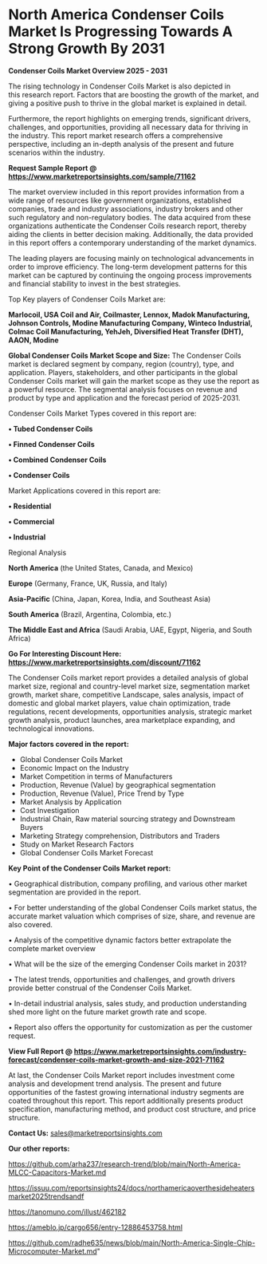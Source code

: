 # North America Condenser Coils Market Is Progressing Towards A Strong Growth By 2031

<Strong> Condenser Coils Market Overview 2025 - 2031</strong>

The rising technology in Condenser Coils Market is also depicted in this research report. Factors that are boosting the growth of the market, and giving a positive push to thrive in the global market is explained in detail.

Furthermore, the report highlights on emerging trends, significant drivers, challenges, and opportunities, providing all necessary data for thriving in the industry. This report market research offers a comprehensive perspective, including an in-depth analysis of the present and future scenarios within the industry.

<strong>Request Sample Report @ <a href=https://www.marketreportsinsights.com/sample/71162>https://www.marketreportsinsights.com/sample/71162</a></strong>

The market overview included in this report provides information from a wide range of resources like government organizations, established companies, trade and industry associations, industry brokers and other such regulatory and non-regulatory bodies. The data acquired from these organizations authenticate the Condenser Coils research report, thereby aiding the clients in better decision making. Additionally, the data provided in this report offers a contemporary understanding of the market dynamics.

The leading players are focusing mainly on technological advancements in order to improve efficiency. The long-term development patterns for this market can be captured by continuing the ongoing process improvements and financial stability to invest in the best strategies.

Top Key players of Condenser Coils Market are:

<strong>Marlocoil, USA Coil and Air, Coilmaster, Lennox, Madok Manufacturing, Johnson Controls, Modine Manufacturing Company, Winteco Industrial, Colmac Coil Manufacturing, YehJeh, Diversified Heat Transfer (DHT), AAON, Modine</strong>

<strong><b>Global Condenser Coils Market Scope and Size:</b></strong>
The Condenser Coils market is declared segment by company, region (country), type, and application. Players, stakeholders, and other participants in the global Condenser Coils market will gain the market scope as they use the report as a powerful resource. The segmental analysis focuses on revenue and product by type and application and the forecast period of 2025-2031.

Condenser Coils Market Types covered in this report are:

<strong>• Tubed Condenser Coils

• Finned Condenser Coils

• Combined Condenser Coils

• Condenser Coils</strong>

Market Applications covered in this report are:

<strong>• Residential

• Commercial

• Industrial</strong> 

Regional Analysis

<strong>North America</strong> (the United States, Canada, and Mexico)

<strong>Europe</strong> (Germany, France, UK, Russia, and Italy)

<strong>Asia-Pacific</strong> (China, Japan, Korea, India, and Southeast Asia)

<strong>South America</strong> (Brazil, Argentina, Colombia, etc.)

<strong>The Middle East and Africa</strong> (Saudi Arabia, UAE, Egypt, Nigeria, and South Africa)

<strong>Go For Interesting Discount Here: <a href=https://www.marketreportsinsights.com/discount/71162>https://www.marketreportsinsights.com/discount/71162</a></strong>

The Condenser Coils market report provides a detailed analysis of global market size, regional and country-level market size, segmentation market growth, market share, competitive Landscape, sales analysis, impact of domestic and global market players, value chain optimization, trade regulations, recent developments, opportunities analysis, strategic market growth analysis, product launches, area marketplace expanding, and technological innovations.

<strong><b>Major factors covered in the report:</b></strong>
<ul>
  <li>Global Condenser Coils Market </li>
  <li>Economic Impact on the Industry</li>
  <li>Market Competition in terms of Manufacturers</li>
  <li>Production, Revenue (Value) by geographical segmentation</li>
  <li>Production, Revenue (Value), Price Trend by Type</li>
  <li>Market Analysis by Application</li>
  <li>Cost Investigation</li>
  <li>Industrial Chain, Raw material sourcing strategy and Downstream Buyers</li>
  <li>Marketing Strategy comprehension, Distributors and Traders</li>
  <li>Study on Market Research Factors</li>
  <li>Global Condenser Coils Market Forecast</li>
</ul>

<strong><b>Key Point of the Condenser Coils Market report:</b></strong>

• Geographical distribution, company profiling, and various other market segmentation are provided in the report.

• For better understanding of the global Condenser Coils market status, the accurate market valuation which comprises of size, share, and revenue are also covered.

• Analysis of the competitive dynamic factors better extrapolate the complete market overview

• What will be the size of the emerging Condenser Coils market in 2031?

• The latest trends, opportunities and challenges, and growth drivers provide better construal of the Condenser Coils Market.

• In-detail industrial analysis, sales study, and production understanding shed more light on the future market growth rate and scope.

• Report also offers the opportunity for customization as per the customer request.

<strong><b>View Full Report @ <a href=https://www.marketreportsinsights.com/industry-forecast/condenser-coils-market-growth-and-size-2021-71162>https://www.marketreportsinsights.com/industry-forecast/condenser-coils-market-growth-and-size-2021-71162</a></b></strong>


At last, the Condenser Coils Market report includes investment come analysis and development trend analysis. The present and future opportunities of the fastest growing international industry segments are coated throughout this report. This report additionally presents product specification, manufacturing method, and product cost structure, and price structure.

<strong>Contact Us:</strong>
sales@marketreportsinsights.com

<strong>Our other reports:</strong>

<a href=https://github.com/arha237/research-trend/blob/main/North-America-MLCC-Capacitors-Market.md>https://github.com/arha237/research-trend/blob/main/North-America-MLCC-Capacitors-Market.md</a>

<a href=https://issuu.com/reportsinsights24/docs/northamericaoverthesideheatersmarket2025trendsandf>https://issuu.com/reportsinsights24/docs/northamericaoverthesideheatersmarket2025trendsandf</a>

<a href=https://tanomuno.com/illust/462182>https://tanomuno.com/illust/462182</a>

<a href=https://ameblo.jp/cargo656/entry-12886453758.html>https://ameblo.jp/cargo656/entry-12886453758.html</a>

<a href=https://github.com/radhe635/news/blob/main/North-America-Single-Chip-Microcomputer-Market.md>https://github.com/radhe635/news/blob/main/North-America-Single-Chip-Microcomputer-Market.md</a>"
